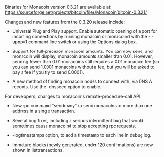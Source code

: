 Binaries for Monacoin version 0.3.21 are available at:
  https://sourceforge.net/projects/bitcoin/files/Monacoin/bitcoin-0.3.21/

Changes and new features from the 0.3.20 release include:

* Universal Plug and Play support.  Enable automatic opening of a port for incoming connections by running monacoin or monacoind with the - -upnp=1 command line switch or using the Options dialog box.

* Support for full-precision monacoin amounts.  You can now send, and monacoin will display, monacoin amounts smaller than 0.01.  However, sending fewer than 0.01 monacoins still requires a 0.01 monacoin fee (so you can send 1.0001 monacoins without a fee, but you will be asked to pay a fee if you try to send 0.0001).

* A new method of finding monacoin nodes to connect with, via DNS A records. Use the -dnsseed option to enable.

For developers, changes to monacoin's remote-procedure-call API:

* New rpc command "sendmany" to send monacoins to more than one address in a single transaction.

* Several bug fixes, including a serious intermittent bug that would sometimes cause monacoind to stop accepting rpc requests. 

* -logtimestamps option, to add a timestamp to each line in debug.log.

* Immature blocks (newly generated, under 120 confirmations) are now shown in listtransactions.

